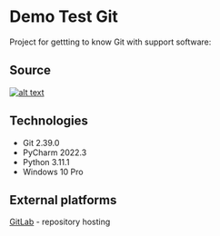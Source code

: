# Demo Test Git
Project for gettting to know Git with support software:

## Source
[![alt text](https://con.jaktestowac.pl/wp-content/uploads/brand/jaktestowac_small.png)](https://jaktestowac.pl/git-dla-testerow)

## Technologies
- Git 2.39.0
- PyCharm 2022.3
- Python 3.11.1
- Windows 10 Pro

## External platforms
[GitLab](https://gitlab.com) - repository hosting